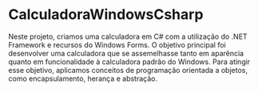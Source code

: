 # CalculadoraWindowsCsharp

Neste projeto, criamos uma calculadora em C# com a utilização do .NET Framework e recursos do Windows Forms. O objetivo principal foi desenvolver uma calculadora que se assemelhasse tanto em aparência quanto em funcionalidade à calculadora padrão do Windows. Para atingir esse objetivo, aplicamos conceitos de programação orientada a objetos, como encapsulamento, herança e abstração.
